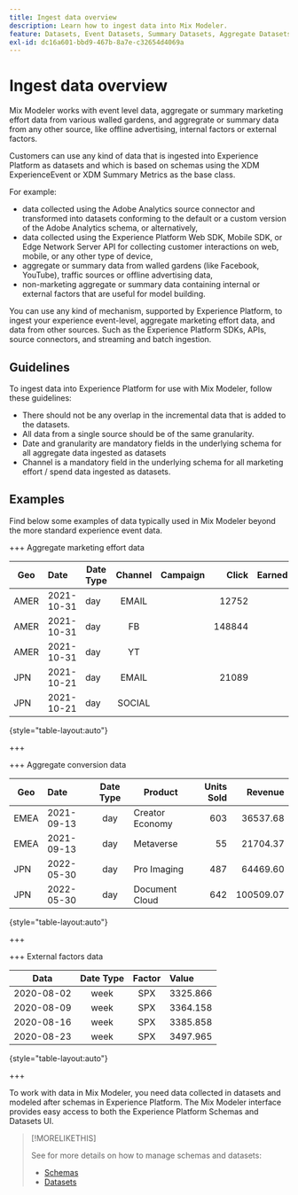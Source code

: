 ```yaml
---
title: Ingest data overview
description: Learn how to ingest data into Mix Modeler.
feature: Datasets, Event Datasets, Summary Datasets, Aggregate Datasets
exl-id: dc16a601-bbd9-467b-8a7e-c32654d4069a
---
```

# Ingest data overview

Mix Modeler works with event level data, aggregate or summary marketing effort data from various walled gardens, and aggregrate or summary data from any other source, like offline advertising, internal factors or external factors. 

Customers can use any kind of data that is ingested into Experience Platform as datasets and which is based on schemas using the XDM ExperienceEvent or XDM Summary Metrics as the base class. 

For example:

* data collected using the Adobe Analytics source connector and transformed into datasets conforming to the default or a custom version of the Adobe Analytics schema, or alternatively,
* data collected using the Experience Platform Web SDK, Mobile SDK, or Edge Network Server API for collecting customer interactions on web, mobile, or any other type of device,
* aggregate or summary data from walled gardens (like Facebook, YouTube), traffic sources or offline advertising data,
* non-marketing aggregate or summary data containing internal or external factors that are useful for model building.

You can use any kind of mechanism, supported by Experience Platform, to ingest your experience event-level, aggregate marketing effort data, and data from other sources. Such as the Experience Platform SDKs, APIs, source connectors, and streaming and batch ingestion.


## Guidelines

To ingest data into Experience Platform for use with Mix Modeler, follow these guidelines:

* There should not be any overlap in the incremental data that is added to the datasets.
* All data from a single source should be of the same granularity.
* Date and granularity are mandatory fields in the underlying schema for all aggregate data ingested as datasets
* Channel is a mandatory field in the underlying schema for all marketing effort / spend data ingested as datasets.


## Examples

Find below some examples of data typically used in Mix Modeler beyond the more standard experience event data.

+++ Aggregate marketing effort data

| Geo | Date | Date Type | Channel | Campaign | Click | Earned | Engagement | Impression | Open | Owned | Sent | Spend |
|---|:--|---|:---:|---|--:|---|--:|---|---|---|--:|--:|
|AMER|2021-10-31|day|EMAIL| |12752| | | | | |1132945| |
|AMER|2021-10-31|day|FB| |148844| | | | | | | 42111 | 
|AMER|2021-10-31|day|YT| | | |2314452| | | | | 10540 |
|JPN|2021-10-21|day|EMAIL| |21089| | | | | |3283626| |
|JPN|2021-10-21|day|SOCIAL| | | |621| | | | | 74512 |

{style="table-layout:auto"}

+++

+++ Aggregate conversion data

| Geo | Date | Date Type | Product | Units Sold | Revenue |
|---|:---|:---:|---|--:|--:|
|EMEA|2021-09-13|day|Creator Economy|603|36537.68|
|EMEA|2021-09-13|day|Metaverse|55|21704.37|
|JPN|2022-05-30|day|Pro Imaging| 487|64469.60|
|JPN|2022-05-30|day|Document Cloud|642|100509.07|

{style="table-layout:auto"}

+++

+++ External factors data

| Data | Date Type | Factor | Value |
|---|:---:|:---:|:---|
|2020-08-02|week|SPX|3325.866|
|2020-08-09|week|SPX|3364.158|
|2020-08-16|week|SPX|3385.858|
|2020-08-23|week|SPX|3497.965|

{style="table-layout:auto"}

+++

To work with data in Mix Modeler, you need data collected in datasets and modeled after schemas in Experience Platform. The Mix Modeler interface provides easy access to both the Experience Platform Schemas and Datasets UI.


>[!MORELIKETHIS]
>
>See for more details on how to manage schemas and datasets:
>
>* [Schemas](schemas.md)
>* [Datasets](datasets.md)
